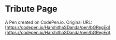 # Tribute Page
A Pen created on CodePen.io. Original URL: [https://codepen.io/HarshithaSDanda/pen/bGRegEq](https://codepen.io/HarshithaSDanda/pen/bGRegEq).
